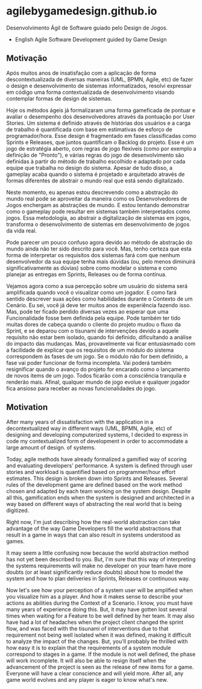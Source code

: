# agilebygamedesign.github.io
Desenvolvimento Ágil de Software guiado pelo Design de Jogos.
- English
Agile Software Development guided by Game Design

## Motivação
Após muitos anos de insatisfação com a aplicação de forma descontextualizada de diversas maneiras (UML, BPMN, Agile, etc) de fazer o design e desenvolvimento de sistemas informatizados, resolvi expressar em código uma forma contextualizada de desenvolvimento visando contemplar formas de design de sistemas.

Hoje os métodos ágeis já formalizaram uma forma gameficada de pontuar e avaliar o desempenho dos desenvolvedores através da pontuação por User Stories. Um sistema é definido através de histórias dos usuários e a carga de trabalho é quantificada com base em estimativas de esforço de programador/hora. Esse design é fragmentado em fases classificadas como Sprints e Releases, que juntos quantificam o Backlog do projeto. Esse é um jogo de estratégia aberto, com regras de jogo flexíveis (como por exemplo a definição de "Pronto"), e várias regras do jogo de desenvolvimento são definidas à partir do método de trabalho escolhido e adaptado por cada equipe que trabalha no design do sistema. Apesar de tudo disso, a gameplay acaba quando o sistema é projetado e arquitetado através de formas diferentes de abstrair o mundo real que está sendo digitalizado.

Neste momento, eu apenas estou descrevendo como a abstração do mundo real pode se aproveitar da maneira como os Desenvolvedores de Jogos enchergam as abstrações de mundo. E estou tentando demonstrar como o gameplay pode resultar em sistemas também interpretados como jogos. Essa metodologia, ao abstrair a digitalização de sistemas em jogos, transforma o desenvolvimento de sistemas em desenvolvimento de jogos da vida real.

Pode parecer um pouco confuso agora devido ao método de abstração do mundo ainda não ter sido descrito para você. Mas, tenho certeza que esta forma de interpretar os requisitos dos sistemas fará com que nenhum desenvolvedor da sua equipe tenha mais dúvidas (ou, pelo menos diminuirá significativamente as dúvias) sobre como modelar o sistema e como planejar as entregas em Sprints, Releases ou de forma contínua.

Vejamos agora como a sua percepção sobre um usuário do sistema será amplificada quando você o visualizar como um jogador. E como fará sentido descrever suas ações como habilidades durante o Contexto de um Cenário. Eu sei, você já deve ter muitos anos de experiência fazendo isso. Mas, pode ter ficado perdido diversas vezes ao esperar que uma Funcionalidade fosse bem definida pela equipe. Pode também ter tido muitas dores de cabeça quando o cliente do projeto mudou o fluxo da Sprint, e se deparou com o tisunami de intervenções devido a aquele requisito não estar bem isolado, quando foi definido, dificultando a análise do impacto das mudanças. Mas, provavelmente vai ficar entusiasmado com a facilidade de explicar que os requisitos de um módulo do sistema correspondem às fases de um jogo. Se o módulo não for bem definido, a fase vai poder funcionar de forma incompleta. Vai poderá também resignificar quando o avanço do projeto for encarado como o lançamento de novos items de um jogo. Todos ficarão com a consciência tranquila e renderão mais. Afinal, qualquer mundo de jogo evolue e qualquer jogador fica ansioso para receber as novas funcionalidades do jogo.

## Motivation
After many years of dissatisfaction with the application in a decontextualized way in different ways (UML, BPMN, Agile, etc) of designing and developing computerized systems, I decided to express in code my contextualized form of development in order to accommodate a large amount of design. of systems.

Today, agile methods have already formalized a gamified way of scoring and evaluating developers' performance. A system is defined through user stories and workload is quantified based on programmer/hour effort estimates. This design is broken down into Sprints and Releases. Several rules of the development game are defined based on the work method chosen and adapted by each team working on the system design. Despite all this, gamification ends when the system is designed and architected in a way based on different ways of abstracting the real world that is being digitized.

Right now, I'm just describing how the real-world abstraction can take advantage of the way Game Developers fill the world abstractions that result in a game in ways that can also result in systems understood as games.

It may seem a little confusing now because the world abstraction method has not yet been described to you. But, I'm sure that this way of interpreting the systems requirements will make no developer on your team have more doubts (or at least significantly reduce doubts) about how to model the system and how to plan deliveries in Sprints, Releases or continuous way.

Now let's see how your perception of a system user will be amplified when you visualize him as a player. And how it makes sense to describe your actions as abilities during the Context of a Scenario. I know, you must have many years of experience doing this. But, it may have gotten lost several times when waiting for a Feature to be well defined by her team. It may also have had a lot of headaches when the project client changed the sprint flow, and was faced with the tisunami of interventions due to that requirement not being well isolated when it was defined, making it difficult to analyze the impact of the changes. But, you'll probably be thrilled with how easy it is to explain that the requirements of a system module correspond to stages in a game. If the module is not well defined, the phase will work incomplete. It will also be able to resign itself when the advancement of the project is seen as the release of new items for a game. Everyone will have a clear conscience and will yield more. After all, any game world evolves and any player is eager to know what's new.
